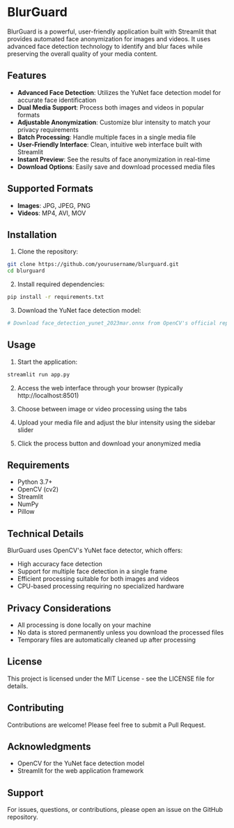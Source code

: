 # BlurGuard

BlurGuard is a powerful, user-friendly application built with Streamlit that provides automated face anonymization for images and videos. It uses advanced face detection technology to identify and blur faces while preserving the overall quality of your media content.

## Features

- **Advanced Face Detection**: Utilizes the YuNet face detection model for accurate face identification
- **Dual Media Support**: Process both images and videos in popular formats
- **Adjustable Anonymization**: Customize blur intensity to match your privacy requirements
- **Batch Processing**: Handle multiple faces in a single media file
- **User-Friendly Interface**: Clean, intuitive web interface built with Streamlit
- **Instant Preview**: See the results of face anonymization in real-time
- **Download Options**: Easily save and download processed media files

## Supported Formats

- **Images**: JPG, JPEG, PNG
- **Videos**: MP4, AVI, MOV

## Installation

1. Clone the repository:
```bash
git clone https://github.com/yourusername/blurguard.git
cd blurguard
```

2. Install required dependencies:
```bash
pip install -r requirements.txt
```

3. Download the YuNet face detection model:
```bash
# Download face_detection_yunet_2023mar.onnx from OpenCV's official repository
```

## Usage

1. Start the application:
```bash
streamlit run app.py
```

2. Access the web interface through your browser (typically http://localhost:8501)

3. Choose between image or video processing using the tabs

4. Upload your media file and adjust the blur intensity using the sidebar slider

5. Click the process button and download your anonymized media

## Requirements

- Python 3.7+
- OpenCV (cv2)
- Streamlit
- NumPy
- Pillow

## Technical Details

BlurGuard uses OpenCV's YuNet face detector, which offers:
- High accuracy face detection
- Support for multiple face detection in a single frame
- Efficient processing suitable for both images and videos
- CPU-based processing requiring no specialized hardware

## Privacy Considerations

- All processing is done locally on your machine
- No data is stored permanently unless you download the processed files
- Temporary files are automatically cleaned up after processing

## License

This project is licensed under the MIT License - see the LICENSE file for details.

## Contributing

Contributions are welcome! Please feel free to submit a Pull Request.

## Acknowledgments

- OpenCV for the YuNet face detection model
- Streamlit for the web application framework

## Support

For issues, questions, or contributions, please open an issue on the GitHub repository.
